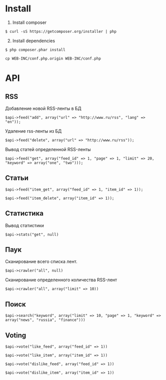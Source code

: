 # Install

1. Install composer

`$ curl -sS https://getcomposer.org/installer | php`

2. Install dependencies

`$ php composer.phar install`


`cp WEB-INC/conf.php.origin WEB-INC/conf.php`

# API

## RSS

Добавление новой RSS-ленты в БД

`$api->feed("add", array("url" => "http://www.ru/rss", "lang" => "en"));`

Удаление rss-ленты из БД

`$api->feed("delete", array("url" => "http://www.ru/rss"));`

Вывод статей определенной RSS-ленты

`$api->feed("get", array("feed_id" => 1, "page" => 1, "limit" => 20, "keyword" => array("one", "two")));`

## Статьи

`$api->feed("item_get", array("feed_id" => 1, "item_id" => 1));`

`$api->feed("item_delete", array("item_id" => 1));`

## Статистика

Вывод статистики

`$api->stats("get", null)`

## Паук

Сканирование всего списка лент.

`$api->crawler("all", null)`

Сканирование определенного количества RSS-лент

`$api->crawler("all", array("limit" => 10))`

## Поиск

`$api->search("keyword", array("limit" => 10, "page" => 1, "keyword" => array("news", "russia", "finance")))`

## Voting

`$api->vote("like_feed", array("feed_id" => 1))`

`$api->vote("like_item", array("item_id" => 1))`

`$api->vote("dislike_feed", array("feed_id" => 1))`

`$api->vote("dislike_item", array("item_id" => 1))`
